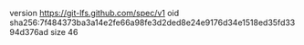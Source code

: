 version https://git-lfs.github.com/spec/v1
oid sha256:7f484373ba3a14e2fe66a98fe3d2ded8e24e9176d34e1518ed35fd3394d376ad
size 46
